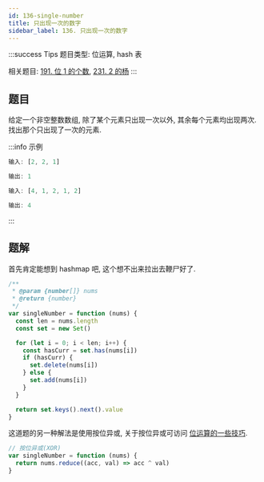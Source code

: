 ```yaml
---
id: 136-single-number
title: 只出现一次的数字
sidebar_label: 136. 只出现一次的数字
---
```


:::success Tips
题目类型: 位运算, hash 表

相关题目: [191. 位 1 的个数](/leetcode/easy/191-hamming-weight), [231. 2 的杨](/leetcode/easy/231-is-power-of-two)
:::

## 题目

给定一个非空整数数组, 除了某个元素只出现一次以外, 其余每个元素均出现两次. 找出那个只出现了一次的元素.

:::info 示例

```ts
输入: [2, 2, 1]

输出: 1
```

```ts
输入: [4, 1, 2, 1, 2]

输出: 4
```

:::

## 题解

首先肯定能想到 hashmap 吧, 这个想不出来拉出去鞭尸好了.

```js
/**
 * @param {number[]} nums
 * @return {number}
 */
var singleNumber = function (nums) {
  const len = nums.length
  const set = new Set()

  for (let i = 0; i < len; i++) {
    const hasCurr = set.has(nums[i])
    if (hasCurr) {
      set.delete(nums[i])
    } else {
      set.add(nums[i])
    }
  }

  return set.keys().next().value
}
```

这道题的另一种解法是使用按位异或, 关于按位异或可访问 [位运算的一些技巧](/algorithm-design/bit-manipulation/bit-manipulation#按位异或xor).

```js
// 按位异或(XOR)
var singleNumber = function (nums) {
  return nums.reduce((acc, val) => acc ^ val)
}
```
